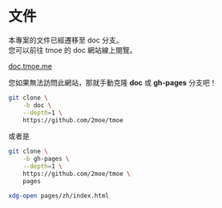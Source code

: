 # 文件

本專案的文件已經遷移至 doc 分支。  
您可以前往 tmoe 的 doc 網站線上閱覽。

[doc.tmoe.me](https://doc.tmoe.me)

您如果無法訪問此網站，那就手動克隆 **doc** 或 **gh-pages** 分支吧！

```sh
git clone \
    -b doc \
    --depth=1 \
    https://github.com/2moe/tmoe
```

或者是

```sh
git clone \
    -b gh-pages \
    --depth=1 \
    https://github.com/2moe/tmoe \
    pages

xdg-open pages/zh/index.html
```
